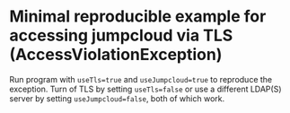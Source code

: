 # Minimal reproducible example for accessing jumpcloud via TLS (AccessViolationException)

Run program with `useTls=true` and `useJumpcloud=true` to reproduce the exception.
Turn of TLS by setting `useTls=false` or use a different LDAP(S) server by setting `useJumpcloud=false`, both of which work.
